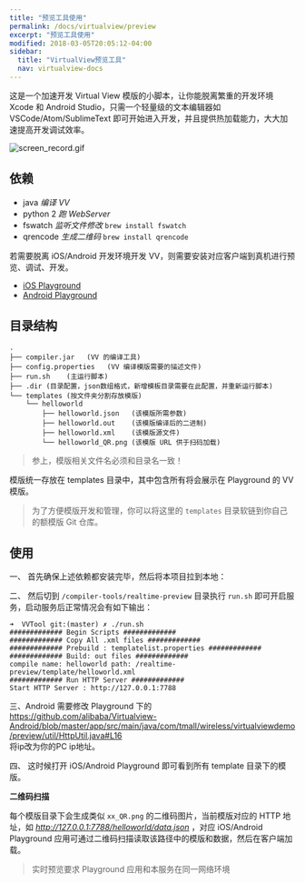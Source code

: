 ```yaml
---
title: "预览工具使用"
permalink: /docs/virtualview/preview
excerpt: "预览工具使用"
modified: 2018-03-05T20:05:12-04:00
sidebar:
  title: "VirtualView预览工具"
  nav: virtualview-docs
---
```


这是一个加速开发 Virtual View 模版的小脚本，让你能脱离繁重的开发环境 Xcode 和 Android Studio，只需一个轻量级的文本编辑器如 VSCode/Atom/SublimeText 即可开始进入开发，并且提供热加载能力，大大加速提高开发调试效率。

![screen_record.gif](https://raw.githubusercontent.com/alibaba/virtualview_tools/master/compiler-tools/RealtimePreview/screenshot.gif) 


## 依赖

- java *编译 VV*
- python 2 *跑 WebServer*
- fswatch *监听文件修改* `brew install fswatch`
- qrencode *生成二维码* `brew install qrencode`

若需要脱离 iOS/Android 开发环境开发 VV，则需要安装对应客户端到真机进行预览、调试、开发。

- [iOS Playground](https://github.com/alibaba/VirtualView-iOS)
- [Android Playground](https://github.com/alibaba/Virtualview-Android)

## 目录结构

```
.
├── compiler.jar   (VV 的编译工具)
├── config.properties   (VV 编译模版需要的描述文件)
├── run.sh    (主运行脚本)
├── .dir (目录配置，json数组格式，新增模板目录需要在此配置，并重新运行脚本)
└── templates (按文件夹分割存放模版)
    └── helloworld
        ├── helloworld.json   (该模版所需参数)
        ├── helloworld.out    (该模版编译后的二进制)
        ├── helloworld.xml    (该模版源文件)
        └── helloworld_QR.png (该模版 URL 供于扫码加载)
```

> 参上，模版相关文件名必须和目录名一致！

模版统一存放在 templates 目录中，其中包含所有将会展示在 Playground 的 VV 模版。

> 为了方便模版开发和管理，你可以将这里的 `templates` 目录软链到你自己的额模版 Git 仓库。

## 使用

一、 首先确保上述依赖都安装完毕，然后将本项目拉到本地：


二、 然后切到 `/compiler-tools/realtime-preview` 目录执行 `run.sh` 即可开启服务，启动服务后正常情况会有如下输出：

```
➜  VVTool git:(master) ✗ ./run.sh
############# Begin Scripts #############
############# Copy All .xml files #############
############# Prebuild : templatelist.properties #############
############# Build: out files #############
compile name: helloworld path: /realtime-preview/template/helloworld.xml
############# Run HTTP Server #############
Start HTTP Server : http://127.0.0.1:7788
```

三、Android 需要修改 Playground 下的
https://github.com/alibaba/Virtualview-Android/blob/master/app/src/main/java/com/tmall/wireless/virtualviewdemo/preview/util/HttpUtil.java#L16     
将ip改为你的PC ip地址。

四、 这时候打开 iOS/Android Playground 即可看到所有 template 目录下的模版。

**二维码扫描**

每个模版目录下会生成类似 `xx_QR.png` 的二维码图片，当前模版对应的 HTTP 地址，如 *http://127.0.0.1:7788/helloworld/data.json* ，对应 iOS/Android Playground 应用可通过二维码扫描读取该路径中的模版和数据，然后在客户端加载。

> 实时预览要求 Playground 应用和本服务在同一网络环境
